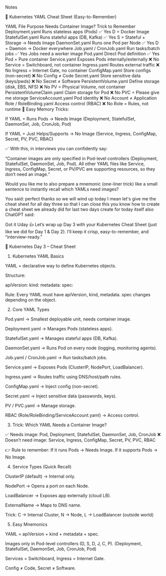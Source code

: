 Notes

🚀 Kubernetes YAML Cheat Sheet (Easy-to-Remember)

YAML File	Purpose	Needs Container Image?	Trick to Remember
Deployment.yaml	Runs stateless apps (Pods)	✅ Yes	D = Docker Image
StatefulSet.yaml	Runs stateful apps (DB, Kafka)	✅ Yes	S = Stateful + Storage → Needs Image
DaemonSet.yaml	Runs one Pod per Node	✅ Yes	D = Daemon → Docker everywhere
Job.yaml / CronJob.yaml	Run tasks/batch jobs	✅ Yes	Jobs need a worker image
Pod.yaml	Direct Pod definition	✅ Yes	Pod = Pure container
Service.yaml	Exposes Pods internally/externally	❌ No	Service = Switchboard, not container
Ingress.yaml	Routes external traffic	❌ No	Ingress = Internet Gate, no container
ConfigMap.yaml	Store configs (non-secret)	❌ No	Config ≠ Code
Secret.yaml	Store sensitive data (keys/pwds)	❌ No	Secret ≠ Software
PersistentVolume.yaml	Define storage (disk, EBS, NFS)	❌ No	PV = Physical Volume, not container
PersistentVolumeClaim.yaml	Claim storage for Pod	❌ No	PVC = Please give me storage
ServiceAccount.yaml	Pod identity	❌ No	Account ≠ Application
Role / RoleBinding.yaml	Access control (RBAC)	❌ No	Role = Rules, not runtime
🧠 Easy Memory Tricks:

If YAML = Runs Pods → Needs Image
(Deployment, StatefulSet, DaemonSet, Job, CronJob, Pod)

If YAML = Just Helps/Supports → No Image
(Service, Ingress, ConfigMap, Secret, PV, PVC, RBAC)

✅ With this, in interviews you can confidently say:

“Container images are only specified in Pod-level controllers (Deployment, StatefulSet, DaemonSet, Job, Pod). All other YAML files like Service, Ingress, ConfigMap, Secret, or PV/PVC are supporting resources, so they don’t need an image.”

Would you like me to also prepare a mnemonic (one-liner trick) like a small sentence to instantly recall which YAMLs need images?

You said:
perfect thanks so we will wind up today I mean let's give me the cheat sheet for all day three so that I can close this you know how to create a cheat sheet we already did for last two days create for today itself also
ChatGPT said:

Got it Uday 👍 Let’s wrap up Day 3 with your Kubernetes Cheat Sheet (just like we did for Day 1 & Day 2). I’ll keep it crisp, easy-to-remember, and “interview-ready.”

📘 Kubernetes Day 3 – Cheat Sheet
1. Kubernetes YAML Basics

YAML = declarative way to define Kubernetes objects.

Structure:

apiVersion:
kind:
metadata:
spec:


Rule: Every YAML must have apiVersion, kind, metadata.
spec changes depending on the object.

2. Core YAML Types

Pod.yaml → Smallest deployable unit, needs container image.

Deployment.yaml → Manages Pods (stateless apps).

StatefulSet.yaml → Manages stateful apps (DB, Kafka).

DaemonSet.yaml → Runs Pod on every node (logging, monitoring agents).

Job.yaml / CronJob.yaml → Run tasks/batch jobs.

Service.yaml → Exposes Pods (ClusterIP, NodePort, LoadBalancer).

Ingress.yaml → Routes traffic using DNS/host/path rules.

ConfigMap.yaml → Inject config (non-secret).

Secret.yaml → Inject sensitive data (passwords, keys).

PV / PVC.yaml → Manage storage.

RBAC (Role/RoleBinding/ServiceAccount.yaml) → Access control.

3. Trick: Which YAML Needs a Container Image?

✅ Needs image: Pod, Deployment, StatefulSet, DaemonSet, Job, CronJob
❌ Doesn’t need image: Service, Ingress, ConfigMap, Secret, PV, PVC, RBAC

👉 Rule to remember:
If it runs Pods → Needs Image. If it supports Pods → No Image.

4. Service Types (Quick Recall)

ClusterIP (default) → Internal only.

NodePort → Opens a port on each Node.

LoadBalancer → Exposes app externally (cloud LB).

ExternalName → Maps to DNS name.

Trick: C → Internal Cluster, N → Node, L → LoadBalancer (outside world)

5. Easy Mnemonics

YAML = apiVersion + kind + metadata + spec.

Images only in Pod-level controllers (D, S, D, J, C, P).
(Deployment, StatefulSet, DaemonSet, Job, CronJob, Pod)

Services = Switchboard, Ingress = Internet Gate.

Config ≠ Code, Secret ≠ Software.
